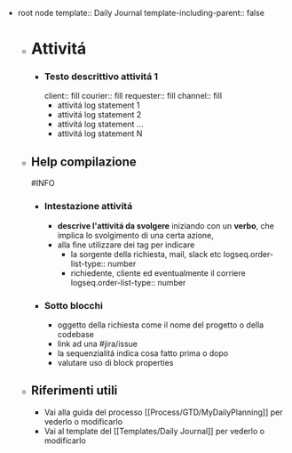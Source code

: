 - root node
  template:: Daily Journal
  template-including-parent:: false
	- # Attivitá
		- ### Testo descrittivo attivitá 1
		  client:: fill
		  courier:: fill
		  requester:: fill
		  channel:: fill
			- attivitá log statement 1
			- attivitá log statement 2
			- attivitá log statement ...
			- attivitá log statement N
	- ## Help compilazione
	  #INFO
		- ### Intestazione attivitá
			- **descrive l'attivitá da svolgere** iniziando con un **verbo**, che implica lo svolgimento di una certa azione,
			- alla fine utilizzare dei tag per indicare
				- la sorgente della richiesta, mail, slack etc
				  logseq.order-list-type:: number
				- richiedente, cliente ed eventualmente il corriere
				  logseq.order-list-type:: number
		- ### Sotto blocchi
			- oggetto della richiesta come il nome del progetto o della codebase
			- link ad una #jira/issue
			- la sequenzialitá indica cosa fatto prima o dopo
			- valutare uso di block properties
	- ## Riferimenti utili
		- Vai alla guida del processo [[Process/GTD/MyDailyPlanning]] per vederlo o modificarlo
		- Vai al template del [[Templates/Daily Journal]] per vederlo o modificarlo